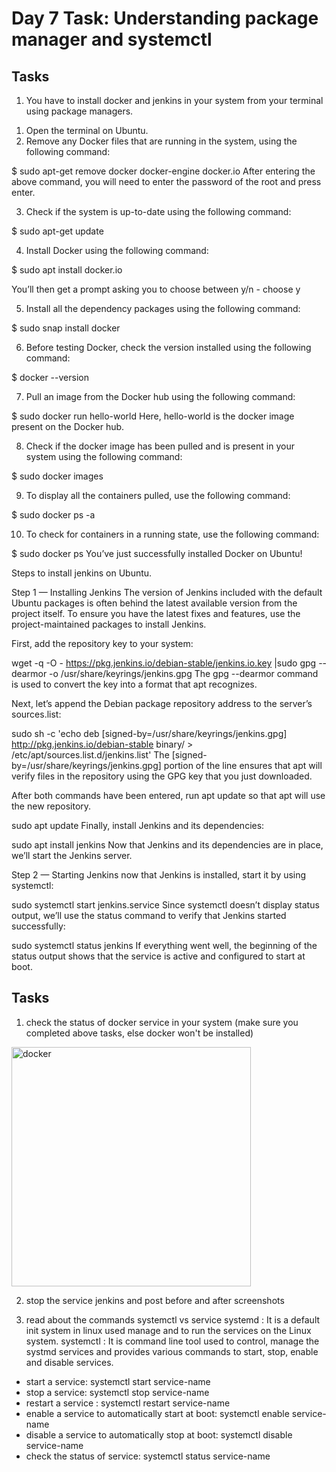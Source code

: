 # Day 7 Task: Understanding package manager and systemctl

## Tasks

 1) You have to install docker and jenkins in your system from your terminal using package managers.

 1. Open the terminal on Ubuntu.
 2. Remove any Docker files that are running in the system, using the following command:

$ sudo apt-get remove docker docker-engine docker.io
After entering the above command, you will need to enter the password of the root and press enter.

3. Check if the system is up-to-date using the following command:

$ sudo apt-get update

4. Install Docker using the following command:

$ sudo apt install docker.io

You’ll then get a prompt asking you to choose between y/n - choose y

5. Install all the dependency packages using the following command:

$ sudo snap install docker

6. Before testing Docker, check the version installed using the following command:

$ docker --version

7. Pull an image from the Docker hub using the following command:

$ sudo docker run hello-world
Here, hello-world is the docker image present on the Docker hub.

8. Check if the docker image has been pulled and is present in your system using the following command:

$ sudo docker images

9. To display all the containers pulled, use the following command:

$ sudo docker ps -a

10. To check for containers in a running state, use the following command:

$ sudo docker ps
You’ve just successfully installed Docker on Ubuntu!

Steps to install jenkins on Ubuntu.

Step 1 — Installing Jenkins
The version of Jenkins included with the default Ubuntu packages is often behind the latest available version from the project itself. To ensure you have the latest fixes and features, use the project-maintained packages to install Jenkins.

First, add the repository key to your system:

wget -q -O - https://pkg.jenkins.io/debian-stable/jenkins.io.key |sudo gpg --dearmor -o /usr/share/keyrings/jenkins.gpg
The gpg --dearmor command is used to convert the key into a format that apt recognizes.

Next, let’s append the Debian package repository address to the server’s sources.list:

sudo sh -c 'echo deb [signed-by=/usr/share/keyrings/jenkins.gpg] http://pkg.jenkins.io/debian-stable binary/ > /etc/apt/sources.list.d/jenkins.list'
The [signed-by=/usr/share/keyrings/jenkins.gpg] portion of the line ensures that apt will verify files in the repository using the GPG key that you just downloaded.

After both commands have been entered, run apt update so that apt will use the new repository.

sudo apt update
Finally, install Jenkins and its dependencies:

sudo apt install jenkins
Now that Jenkins and its dependencies are in place, we’ll start the Jenkins server.

Step 2 — Starting Jenkins
now that Jenkins is installed, start it by using systemctl:

sudo systemctl start jenkins.service
Since systemctl doesn’t display status output, we’ll use the status command to verify that Jenkins started successfully:

sudo systemctl status jenkins
If everything went well, the beginning of the status output shows that the service is active and configured to start at boot.

## Tasks

 1) check the status of docker service in your system (make sure you completed above tasks, else docker won't be installed)
<img width="383" alt="docker " src="https://user-images.githubusercontent.com/124788172/219025178-efcb7fb8-6b46-40a4-bd90-c806efa8c21c.png">

 2) stop the service jenkins and post before and after screenshots

 3) read about the commands systemctl vs service
 systemd : It is a default init system in linux used manage and to run the services on the Linux system.
 systemctl : It is command line tool used to control, manage the systmd services and provides various commands to start, stop, enable and disable services.

 - start a service: systemctl start service-name
 - stop a service: systemctl stop service-name
 - restart a service : systemctl restart service-name
 - enable a service to automatically start at boot: systemctl enable service-name
 - disable  a service to automatically stop at boot: systemctl disable service-name
 - check the status of service: systemctl status service-name




